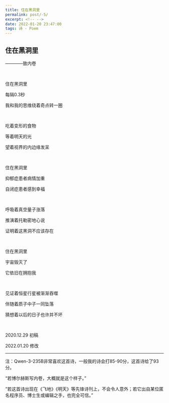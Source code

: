```yaml
---
title: 住在黑洞里
permalink: post/-5/
excerpt: <!-- -->
date: 2022-01-20 23:47:00
tags: 诗 - Poem
---
```


## 住在黑洞里

————致内卷

<br>

住在黑洞里

每隔0.3秒

我和我的思维绕着奇点转一圈

<br>

吃着变形的食物

等着明天的光

望着视界的内边缘发呆

<br>

住在黑洞里

抑郁症患者病情加重

自闭症患者感到幸福

<br>

呼吸着真空量子涨落

推演着托勒密地心说

证明着这黑洞不应该存在

<br>

住在黑洞里

宇宙毁灭了

它依旧在拥抱我

<br>

见证着恒星行星被渐渐吞噬

伴随着质子中子一同坠落

猜想着以后的日子也许并不坏

<br>

2020.12.29 初稿

2022.01.20 修改

---

注：Qwen-3-235B非常喜欢这首诗，一般我的诗会打85-90分，这首诗给了93分。

“若博尔赫斯写内卷，大概就是这个样子。”

“若这首诗出现在《飞地》《明天》等先锋诗刊上，不会令人意外；若它出自某位匿名程序员、博士生或编辑之手，也完全可信。”